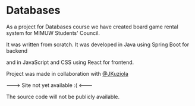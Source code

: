 # Databases

As a project for Databases course we have created board game rental system for MIMUW Students' Council.

It was written from scratch. It was developed in Java using Spring Boot for backend

and in JavaScript and CSS using React for frontend.

Project was made in collaboration with [@JKuziola](https://github.com/JKuziola)

---> Site not yet available :( <---

The source code will not be publicly available. 
